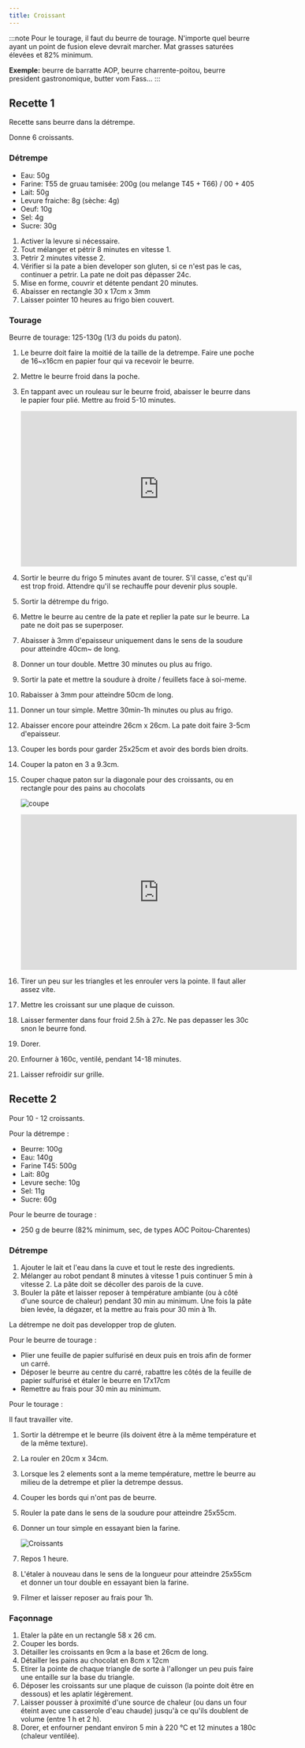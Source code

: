 ```yaml
---
title: Croissant
---
```


:::note
Pour le tourage, il faut du beurre de tourage.
N'importe quel beurre ayant un point de fusion eleve devrait marcher. Mat grasses saturées élevées et 82% minimum.

**Exemple:** beurre de barratte AOP, beurre charrente-poitou, beurre president gastronomique, butter vom Fass...
:::

## Recette 1

Recette sans beurre dans la détrempe.

Donne 6 croissants.

### Détrempe

- Eau: 50g
- Farine: T55 de gruau tamisée: 200g (ou melange T45 + T66) / 00 + 405
- Lait: 50g
- Levure fraiche: 8g (sèche: 4g)
- Oeuf: 10g
- Sel: 4g
- Sucre: 30g

1. Activer la levure si nécessaire.
1. Tout mélanger et pétrir 8 minutes en vitesse 1.
1. Petrir 2 minutes vitesse 2.
1. Vérifier si la pate a bien developer son gluten, si ce n'est pas le cas, continuer a petrir.
   La pate ne doit pas dépasser 24c.
1. Mise en forme, couvrir et détente pendant 20 minutes.
1. Abaisser en rectangle 30 x 17cm x 3mm
1. Laisser pointer 10 heures au frigo bien couvert.

### Tourage

Beurre de tourage: 125-130g (1/3 du poids du paton).

1. Le beurre doit faire la moitié de la taille de la detrempe. Faire une poche de 16~x16cm en papier
   four qui va recevoir le beurre.
1. Mettre le beurre froid dans la poche.
1. En tappant avec un rouleau sur le beurre froid, abaisser le beurre dans le papier four plié.
   Mettre au froid 5-10 minutes.

   <iframe width="560" height="315" src="https://www.youtube.com/embed/dLgi6kuX0B0?start=484" title="YouTube video player" frameborder="0" allow="accelerometer; autoplay; clipboard-write; encrypted-media; gyroscope; picture-in-picture" allowfullscreen></iframe>

1. Sortir le beurre du frigo 5 minutes avant de tourer. S'il casse, c'est qu'il est trop froid.
   Attendre qu'il se rechauffe pour devenir plus souple.
1. Sortir la détrempe du frigo.
1. Mettre le beurre au centre de la pate et replier la pate sur le beurre. La pate ne doit pas se superposer.
1. Abaisser à 3mm d'epaisseur uniquement dans le sens de la soudure pour atteindre 40cm~ de long.
1. Donner un tour double. Mettre 30 minutes ou plus au frigo.
1. Sortir la pate et mettre la soudure à droite / feuillets face à soi-meme.
1. Rabaisser à 3mm pour atteindre 50cm de long.
1. Donner un tour simple. Mettre 30min-1h minutes ou plus au frigo.
1. Abaisser encore pour atteindre 26cm x 26cm. La pate doit faire 3-5cm d'epaisseur.
1. Couper les bords pour garder 25x25cm et avoir des bords bien droits.
1. Couper la paton en 3 a 9.3cm.
1. Couper chaque paton sur la diagonale pour des croissants, ou en rectangle pour des pains au chocolats

   ![coupe](/img/coupe.png)

   <iframe width="560" height="315" src="https://www.youtube.com/embed/50-yxbahn5I?start=789" title="YouTube video player" frameborder="0" allow="accelerometer; autoplay; clipboard-write; encrypted-media; gyroscope; picture-in-picture" allowfullscreen></iframe>

1. Tirer un peu sur les triangles et les enrouler vers la pointe. Il faut aller assez vite.
1. Mettre les croissant sur une plaque de cuisson.
1. Laisser fermenter dans four froid 2.5h à 27c. Ne pas depasser les 30c snon le beurre fond.
1. Dorer.
1. Enfourner à 160c, ventilé, pendant 14-18 minutes.
1. Laisser refroidir sur grille.

## Recette 2

Pour 10 - 12 croissants.

Pour la détrempe :

- Beurre: 100g
- Eau: 140g
- Farine T45: 500g
- Lait: 80g
- Levure seche: 10g
- Sel: 11g
- Sucre: 60g

Pour le beurre de tourage :

- 250 g de beurre (82% minimum, sec, de types AOC Poitou-Charentes)

### Détrempe

1. Ajouter le lait et l'eau dans la cuve et tout le reste des ingredients.
1. Mélanger au robot pendant 8 minutes à vitesse 1 puis continuer 5 min à vitesse 2. La pâte doit
   se décoller des parois de la cuve.
1. Bouler la pâte et laisser reposer à température ambiante (ou à côté d'une source de chaleur)
   pendant 30 min au minimum. Une fois la pâte bien levée, la dégazer, et la mettre au frais pour 30 min à 1h.

La détrempe ne doit pas developper trop de gluten.

Pour le beurre de tourage :

- Plier une feuille de papier sulfurisé en deux puis en trois afin de former un carré.
- Déposer le beurre au centre du carré, rabattre les côtés de la feuille de papier sulfurisé et étaler le
  beurre en 17x17cm
- Remettre au frais pour 30 min au minimum.

Pour le tourage :

Il faut travailler vite.

1. Sortir la détrempe et le beurre (ils doivent être à la même température et de la même texture).
1. La rouler en 20cm x 34cm.
1. Lorsque les 2 elements sont a la meme température, mettre le beurre au milieu de la detrempe
   et plier la detrempe dessus.
1. Couper les bords qui n'ont pas de beurre.
1. Rouler la pate dans le sens de la soudure pour atteindre 25x55cm.
1. Donner un tour simple en essayant bien la farine.

   ![Croissants](/img/croissant3.png)
1. Repos 1 heure.
1. L'étaler à nouveau dans le sens de la longueur pour atteindre 25x55cm et donner un
   tour double en essayant bien la farine.
1. Filmer et laisser reposer au frais pour 1h.

### Façonnage

1. Etaler la pâte en un rectangle 58 x 26 cm.
1. Couper les bords.
1. Détailler les croissants en 9cm a la base et 26cm de long.
1. Détailler les pains au chocolat en 8cm x 12cm
1. Etirer la pointe de chaque triangle de sorte à l'allonger un peu puis faire une entaille sur la base du triangle.
1. Déposer les croissants sur une plaque de cuisson (la pointe doit être en dessous) et les aplatir
   légèrement.
1. Laisser pousser à proximité d'une source de chaleur (ou dans un four éteint avec une casserole
   d'eau chaude) jusqu'à ce qu'ils doublent de volume (entre 1 h et 2 h).
1. Dorer, et enfourner pendant environ 5 min à 220 °C et 12 minutes a 180c (chaleur ventilée).
